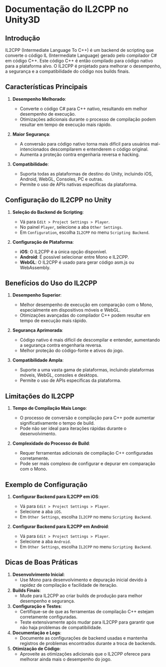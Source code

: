 
# Documentação do IL2CPP no Unity3D

## Introdução

IL2CPP (Intermediate Language To C++) é um backend de scripting que converte o código IL (Intermediate Language) gerado pelo compilador C# em código C++. Este código C++ é então compilado para código nativo para a plataforma alvo. O IL2CPP é projetado para melhorar o desempenho, a segurança e a compatibilidade do código nos builds finais.

## Características Principais

1. **Desempenho Melhorado**:
   - Converte o código C# para C++ nativo, resultando em melhor desempenho de execução.
   - Otimizações adicionais durante o processo de compilação podem resultar em tempo de execução mais rápido.

2. **Maior Segurança**:
   - A conversão para código nativo torna mais difícil para usuários mal-intencionados descompilarem e entenderem o código original.
   - Aumenta a proteção contra engenharia reversa e hacking.

3. **Compatibilidade**:
   - Suporta todas as plataformas de destino do Unity, incluindo iOS, Android, WebGL, Consoles, PC e outras.
   - Permite o uso de APIs nativas específicas da plataforma.

## Configuração do IL2CPP no Unity

1. **Seleção do Backend de Scripting**:
   - Vá para `Edit > Project Settings > Player`.
   - No painel `Player`, selecione a aba `Other Settings`.
   - Em `Configuration`, escolha `IL2CPP` no menu `Scripting Backend`.

2. **Configuração de Plataforma**:
   - **iOS**: O IL2CPP é a única opção disponível.
   - **Android**: É possível selecionar entre Mono e IL2CPP.
   - **WebGL**: O IL2CPP é usado para gerar código asm.js ou WebAssembly.

## Benefícios do Uso do IL2CPP

1. **Desempenho Superior**:
   - Melhor desempenho de execução em comparação com o Mono, especialmente em dispositivos móveis e WebGL.
   - Otimizações avançadas do compilador C++ podem resultar em tempo de execução mais rápido.

2. **Segurança Aprimorada**:
   - Código nativo é mais difícil de descompilar e entender, aumentando a segurança contra engenharia reversa.
   - Melhor proteção do código-fonte e ativos do jogo.

3. **Compatibilidade Ampla**:
   - Suporte a uma vasta gama de plataformas, incluindo plataformas móveis, WebGL, consoles e desktops.
   - Permite o uso de APIs específicas da plataforma.

## Limitações do IL2CPP

1. **Tempo de Compilação Mais Longo**:
   - O processo de conversão e compilação para C++ pode aumentar significativamente o tempo de build.
   - Pode não ser ideal para iterações rápidas durante o desenvolvimento.

2. **Complexidade do Processo de Build**:
   - Requer ferramentas adicionais de compilação C++ configuradas corretamente.
   - Pode ser mais complexo de configurar e depurar em comparação com o Mono.

## Exemplo de Configuração

1. **Configurar Backend para IL2CPP em iOS**:
   - Vá para `Edit > Project Settings > Player`.
   - Selecione a aba `iOS`.
   - Em `Other Settings`, escolha `IL2CPP` no menu `Scripting Backend`.

2. **Configurar Backend para IL2CPP em Android**:
   - Vá para `Edit > Project Settings > Player`.
   - Selecione a aba `Android`.
   - Em `Other Settings`, escolha `IL2CPP` no menu `Scripting Backend`.

## Dicas de Boas Práticas

1. **Desenvolvimento Inicial**:
   - Use Mono para desenvolvimento e depuração inicial devido à rapidez de compilação e facilidade de iteração.
2. **Builds Finais**:
   - Mude para IL2CPP ao criar builds de produção para melhor desempenho e segurança.
3. **Configuração e Testes**:
   - Certifique-se de que as ferramentas de compilação C++ estejam corretamente configuradas.
   - Teste extensivamente após mudar para IL2CPP para garantir que não haja problemas de compatibilidade.
4. **Documentação e Logs**:
   - Documente as configurações de backend usadas e mantenha registros de problemas encontrados durante a troca de backends.
5. **Otimização de Código**:
   - Aproveite as otimizações adicionais que o IL2CPP oferece para melhorar ainda mais o desempenho do jogo.
